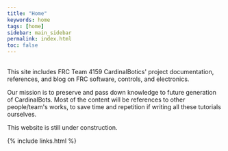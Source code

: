 ```yaml
---
title: "Home"
keywords: home
tags: [home]
sidebar: main_sidebar
permalink: index.html
toc: false
---
```


<div class="mxgraph" style="max-width:100%;border:1px solid transparent;" data-mxgraph="{&quot;highlight&quot;:&quot;#660000&quot;,&quot;lightbox&quot;:false,&quot;nav&quot;:true,&quot;resize&quot;:true,&quot;toolbar&quot;:&quot;zoom layers&quot;,&quot;edit&quot;:&quot;_blank&quot;,&quot;url&quot;:&quot;https://drive.google.com/uc?id=1PJmbqMffW6W4M8euMLojxm_E6KYzYcVf&amp;export=download&quot;}"></div>
<script type="text/javascript" src="https://www.draw.io/embed2.js?&fetch=https%3A%2F%2Fdrive.google.com%2Fuc%3Fid%3D1PJmbqMffW6W4M8euMLojxm_E6KYzYcVf%26export%3Ddownload"></script>

This site includes FRC Team 4159 CardinalBotics' project documentation, references, and blog on FRC software, controls, and electronics.

Our mission is to preserve and pass down knowledge to future generation of CardinalBots. Most of the content will be references to other people/team's works, to save time and repetition if writing all these tutorials ourselves.

This website is still under construction.

{% include links.html %}
